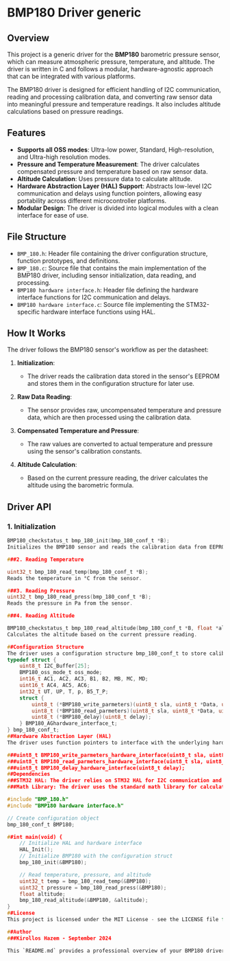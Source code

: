 # BMP180 Driver generic 

## Overview

This project is a generic driver for the **BMP180** barometric pressure sensor, which can measure atmospheric pressure, temperature, and altitude. The driver is written in C and follows a modular, hardware-agnostic approach that can be integrated with various platforms.

The BMP180 driver is designed for efficient handling of I2C communication, reading and processing calibration data, and converting raw sensor data into meaningful pressure and temperature readings. It also includes altitude calculations based on pressure readings.

## Features

- **Supports all OSS modes**: Ultra-low power, Standard, High-resolution, and Ultra-high resolution modes.
- **Pressure and Temperature Measurement**: The driver calculates compensated pressure and temperature based on raw sensor data.
- **Altitude Calculation**: Uses pressure data to calculate altitude.
- **Hardware Abstraction Layer (HAL) Support**: Abstracts low-level I2C communication and delays using function pointers, allowing easy portability across different microcontroller platforms.
- **Modular Design**: The driver is divided into logical modules with a clean interface for ease of use.

## File Structure

- `BMP_180.h`: Header file containing the driver configuration structure, function prototypes, and definitions.
- `BMP_180.c`: Source file that contains the main implementation of the BMP180 driver, including sensor initialization, data reading, and processing.
- `BMP180 hardware interface.h`: Header file defining the hardware interface functions for I2C communication and delays.
- `BMP180 hardware interface.c`: Source file implementing the STM32-specific hardware interface functions using HAL.

## How It Works

The driver follows the BMP180 sensor's workflow as per the datasheet:

1. **Initialization**:
   - The driver reads the calibration data stored in the sensor's EEPROM and stores them in the configuration structure for later use.
  
2. **Raw Data Reading**:
   - The sensor provides raw, uncompensated temperature and pressure data, which are then processed using the calibration data.
  
3. **Compensated Temperature and Pressure**:
   - The raw values are converted to actual temperature and pressure using the sensor's calibration constants.

4. **Altitude Calculation**:
   - Based on the current pressure reading, the driver calculates the altitude using the barometric formula.

## Driver API

### 1. Initialization

```c
BMP180_checkstatus_t bmp_180_init(bmp_180_conf_t *B);
Initializes the BMP180 sensor and reads the calibration data from EEPROM.

###2. Reading Temperature

uint32_t bmp_180_read_temp(bmp_180_conf_t *B);
Reads the temperature in °C from the sensor.

###3. Reading Pressure
uint32_t bmp_180_read_press(bmp_180_conf_t *B);
Reads the pressure in Pa from the sensor.

###4. Reading Altitude

BMP180_checkstatus_t bmp_180_read_altitude(bmp_180_conf_t *B, float *altitude);
Calculates the altitude based on the current pressure reading.

##Configuration Structure
The driver uses a configuration structure bmp_180_conf_t to store calibration data, sensor settings, and function pointers to hardware-specific functions (I2C write, read, and delay):
typedef struct {
    uint8_t I2C_Buffer[25];
    BMP180_oss_mode_t oss_mode;
    int16_t AC1, AC2, AC3, B1, B2, MB, MC, MD;
    uint16_t AC4, AC5, AC6;
    int32_t UT, UP, T, p, B5_T_P;
    struct {
        uint8_t (*BMP180_write_parmeters)(uint8_t sla, uint8_t *Data, uint8_t length);
        uint8_t (*BMP180_read_parmeters)(uint8_t sla, uint8_t *Data, uint8_t length);
        uint8_t (*BMP180_delay)(uint8_t delay);
    } BMP180_AGhardware_interface_t;
} bmp_180_conf_t;
##Hardware Abstraction Layer (HAL)
The driver uses function pointers to interface with the underlying hardware for I2C communication and delays. This makes the driver agnostic to the specific microcontroller used. In this project, the STM32 HAL functions are implemented for these interfaces in BMP180 hardware interface.c:

###uint8_t BMP180_write_parmeters_hardware_interface(uint8_t sla, uint8_t *Data, uint8_t length);
###uint8_t BMP180_read_parmeters_hardware_interface(uint8_t sla, uint8_t *Data, uint8_t length);
###uint8_t BMP180_delay_hardware_interface(uint8_t delay);
##Dependencies
###STM32 HAL: The driver relies on STM32 HAL for I2C communication and delays. Ensure that the STM32CubeMX or STM32 HAL library is included in your project.
###Math Library: The driver uses the standard math library for calculations (e.g., pow, powf).

#include "BMP_180.h"
#include "BMP180 hardware interface.h"

// Create configuration object
bmp_180_conf_t BMP180;

##int main(void) {
    // Initialize HAL and hardware interface
    HAL_Init();
    // Initialize BMP180 with the configuration struct
    bmp_180_init(&BMP180);

    // Read temperature, pressure, and altitude
    uint32_t temp = bmp_180_read_temp(&BMP180);
    uint32_t pressure = bmp_180_read_press(&BMP180);
    float altitude;
    bmp_180_read_altitude(&BMP180, &altitude);
}
##License
This project is licensed under the MIT License - see the LICENSE file for details.

##Author
###Kirollos Hazem - September 2024

This `README.md` provides a professional overview of your BMP180 driver project, including how the driver 